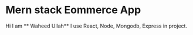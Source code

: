 # Mern stack Eommerce App
Hi I am ** Waheed Ullah** 
I use React, Node, Mongodb, Express in project.
